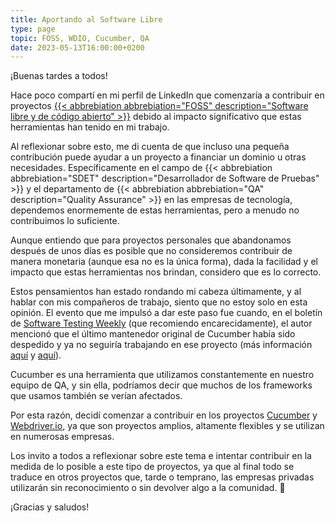 ```yaml
---
title: Aportando al Software Libre
type: page
topic: FOSS, WDIO, Cucumber, QA
date: 2023-05-13T16:00:00+0200
---
```


¡Buenas tardes a todos!

Hace poco compartí en mi perfil de LinkedIn que comenzaría a contribuir en proyectos [{{< abbrebiation abbrebiation="FOSS" description="Software libre y de código abierto" >}}](https://es.wikipedia.org/wiki/Software_libre_y_de_código_abierto) debido al impacto significativo que estas herramientas han tenido en mi trabajo.

Al reflexionar sobre esto, me di cuenta de que incluso una pequeña contribución puede ayudar a un proyecto a financiar un dominio u otras necesidades. Específicamente en el campo de {{< abbrebiation abbrebiation="SDET" description="Desarrollador de Software de Pruebas" >}} y el departamento de {{< abbrebiation abbrebiation="QA" description="Quality Assurance" >}} en las empresas de tecnología, dependemos enormemente de estas herramientas, pero a menudo no contribuimos lo suficiente.

Aunque entiendo que para proyectos personales que abandonamos después de unos días es posible que no consideremos contribuir de manera monetaria (aunque esa no es la única forma), dada la facilidad y el impacto que estas herramientas nos brindan, considero que es lo correcto.

Estos pensamientos han estado rondando mi cabeza últimamente, y al hablar con mis compañeros de trabajo, siento que no estoy solo en esta opinión. El evento que me impulsó a dar este paso fue cuando, en el boletín de [Software Testing Weekly](https://softwaretestingweekly.com) (que recomiendo encarecidamente), el autor mencionó que el último mantenedor original de Cucumber había sido despedido y ya no seguiría trabajando en ese proyecto (más información [aquí](https://softwaretestingweekly.com/issues/166) y [aquí](https://mattwynne.net/new-beginning)).

Cucumber es una herramienta que utilizamos constantemente en nuestro equipo de QA, y sin ella, podríamos decir que muchos de los frameworks que usamos también se verían afectados.

Por esta razón, decidí comenzar a contribuir en los proyectos [Cucumber](https://cucumber.io) y [Webdriver.io](https://webdriver.io), ya que son proyectos amplios, altamente flexibles y se utilizan en numerosas empresas.

Los invito a todos a reflexionar sobre este tema e intentar contribuir en la medida de lo posible a este tipo de proyectos, ya que al final todo se traduce en otros proyectos que, tarde o temprano, las empresas privadas utilizarán sin reconocimiento o sin devolver algo a la comunidad. 🥺

¡Gracias y saludos!

